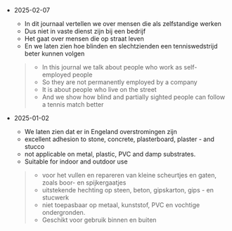 - 2025-02-07 

    - In dit journaal vertellen we over mensen die als zelfstandige werken
    - Dus niet in vaste dienst zijn bij een bedrijf
    - Het gaat over mensen die op straat leven
    - En we laten zien hoe blinden en slechtzienden een tenniswedstrijd beter kunnen volgen

    > - In this journal we talk about people who work as self-employed people
    > - So they are not permanently employed by a company
    > - It is about people who live on the street
    > - And we show how blind and partially sighted people can follow a tennis match better
 
 
- 2025-01-02

    - We laten zien dat er in Engeland overstromingen zijn
    - excellent adhesion to stone, concrete, plasterboard, plaster - and stucco
    - not applicable on metal, plastic, PVC and damp substrates.
    - Suitable for indoor and outdoor use

    > - voor het vullen en repareren van kleine scheurtjes en gaten, zoals boor- en spijkergaatjes
    > - uitstekende hechting op steen, beton, gipskarton, gips - en stucwerk
    > - niet toepasbaar op metaal, kunststof, PVC en vochtige ondergronden.
    > - Geschikt voor gebruik binnen en buiten